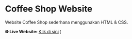 # Coffee Shop Website

Website Coffee Shop sederhana menggunakan HTML & CSS.

**🌐 Live Website:** [Klik di sini](https://milas1818.github.io/Coffee-shop/)
)

